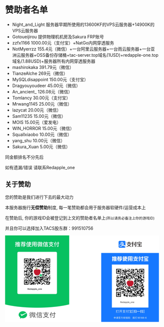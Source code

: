 # 赞助者名单
* Night_and_Light 服务器早期所使用的13600KF的VPS云服务器+14900K的VPS云服务器
* Gotoueijirou 提供物理机机房及Sakura FRP账号
* zzfx1166 1000.00元（支付宝）+NatGo内网穿透服务
* NotMyerrzz 155.4元（微信）+一台阿里云服务器+一台雨云服务器+一台亚洲云服务器+OSS备份存储桶+tac-server.top域名(1USD)+redapple-one.top域名(1.88USD)+服务器所有内网穿透服务器
* mashirokaka 391.79元（微信）
* TianzeAlche 269元（微信）
* MySQLdisappoint 150.00元（支付宝）
* Dragyouyoudeer 45.00元（微信）
* An_ancient_ 126.08元（微信）
* Tomlancy 30.00元（支付宝）
* Mrwang1145 25.00元（微信）
* lazycat 20.00元（微信）
* Sam11235 15.00元（微信）
* MOIS 15.00元（爱发电）
* WIN_HORROR 15.00元（微信）
* Squallxiaobo 10.00元（微信）
* yang_shu 10.00元（微信）
* Sakura_Xuan 5.00元（微信）

同金额排名不分先后

如有遗漏/错误 请联系Redapple_one

## 关于赞助
您的赞助是我们进行下去的最大动力

本服务器施行**无偿赞助**制度, 每一笔赞助都会用于服务器软硬件/运营成本上

在赞助后, 你的游戏ID会被登记到上文的赞助者名单上<small>(所以请务必备注上你的游戏ID)</small>

并且你可以选择加入TACS股东群：991510756

![赞助图片](./assets/Sponsorship.png)